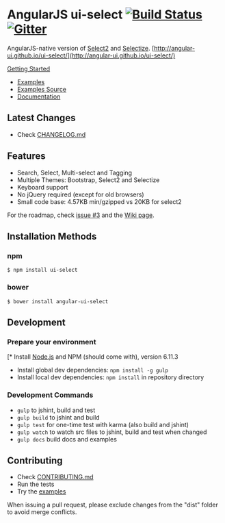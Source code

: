 # AngularJS ui-select [![Build Status](https://travis-ci.org/angular-ui/ui-select.svg?branch=master)](https://travis-ci.org/angular-ui/ui-select) [![Gitter](https://badges.gitter.im/Join%20Chat.svg)](https://gitter.im/angular-ui/ui-select?utm_source=badge&utm_medium=badge&utm_campaign=pr-badge&utm_content=badge)

AngularJS-native version of [Select2](http://ivaynberg.github.io/select2/) and [Selectize](http://brianreavis.github.io/selectize.js/). [http://angular-ui.github.io/ui-select/](http://angular-ui.github.io/ui-select/)

[Getting Started](https://github.com/angular-ui/ui-select/wiki/Getting-Started) 

- [Examples](http://angular-ui.github.io/ui-select/#examples)
- [Examples Source](./docs/examples)
- [Documentation](https://github.com/angular-ui/ui-select/wiki)

## Latest Changes

- Check [CHANGELOG.md](/CHANGELOG.md)

## Features

- Search, Select, Multi-select and Tagging
- Multiple Themes: Bootstrap, Select2 and Selectize
- Keyboard support
- No jQuery required (except for old browsers)
- Small code base: 4.57KB min/gzipped vs 20KB for select2

For the roadmap, check [issue #3](https://github.com/angular-ui/ui-select/issues/3) and the [Wiki page](https://github.com/angular-ui/ui-select/wiki/Roadmap).

## Installation Methods

### npm
```
$ npm install ui-select
```
### bower
```
$ bower install angular-ui-select
```

## Development

### Prepare your environment
[* Install [Node.js](http://nodejs.org/) and NPM (should come with), version 6.11.3
* Install global dev dependencies: `npm install -g gulp`
* Install local dev dependencies: `npm install` in repository directory

### Development Commands

* `gulp` to jshint, build and test
* `gulp build` to jshint and build
* `gulp test` for one-time test with karma (also build and jshint)
* `gulp watch` to watch src files to jshint, build and test when changed
* `gulp docs` build docs and examples

## Contributing

- Check [CONTRIBUTING.md](/CONTRIBUTING.md)
- Run the tests
- Try the [examples](./docs/examples)

When issuing a pull request, please exclude changes from the "dist" folder to avoid merge conflicts.
